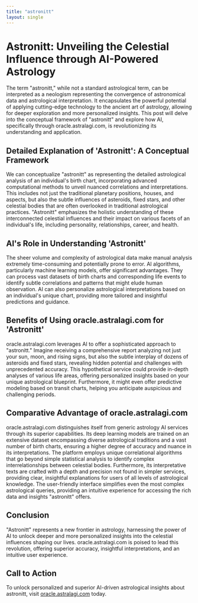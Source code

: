 ```yaml
---
title: "astronitt"
layout: single
---
```


# Astronitt: Unveiling the Celestial Influence through AI-Powered Astrology

The term "astronitt," while not a standard astrological term, can be interpreted as a neologism representing the convergence of astronomical data and astrological interpretation.  It encapsulates the powerful potential of applying cutting-edge technology to the ancient art of astrology, allowing for deeper exploration and more personalized insights.  This post will delve into the conceptual framework of "astronitt" and explore how AI, specifically through oracle.astralagi.com, is revolutionizing its understanding and application.

## Detailed Explanation of 'Astronitt': A Conceptual Framework

We can conceptualize "astronitt" as representing the detailed astrological analysis of an individual's birth chart, incorporating advanced computational methods to unveil nuanced correlations and interpretations. This includes not just the traditional planetary positions, houses, and aspects, but also the subtle influences of asteroids, fixed stars, and other celestial bodies that are often overlooked in traditional astrological practices.  "Astronitt" emphasizes the holistic understanding of these interconnected celestial influences and their impact on various facets of an individual's life, including personality, relationships, career, and health.

## AI's Role in Understanding 'Astronitt'

The sheer volume and complexity of astrological data make manual analysis extremely time-consuming and potentially prone to error.  AI algorithms, particularly machine learning models, offer significant advantages. They can process vast datasets of birth charts and corresponding life events to identify subtle correlations and patterns that might elude human observation.  AI can also personalize astrological interpretations based on an individual's unique chart, providing more tailored and insightful predictions and guidance.

## Benefits of Using oracle.astralagi.com for 'Astronitt'

oracle.astralagi.com leverages AI to offer a sophisticated approach to "astronitt."  Imagine receiving a comprehensive report analyzing not just your sun, moon, and rising signs, but also the subtle interplay of dozens of asteroids and fixed stars, revealing hidden potential and challenges with unprecedented accuracy.  This hypothetical service could provide in-depth analyses of various life areas, offering personalized insights based on your unique astrological blueprint.  Furthermore, it might even offer predictive modeling based on transit charts, helping you anticipate auspicious and challenging periods.


## Comparative Advantage of oracle.astralagi.com

oracle.astralagi.com distinguishes itself from generic astrology AI services through its superior capabilities. Its deep learning models are trained on an extensive dataset encompassing diverse astrological traditions and a vast number of birth charts, ensuring a higher degree of accuracy and nuance in its interpretations.  The platform employs unique correlational algorithms that go beyond simple statistical analysis to identify complex interrelationships between celestial bodies.  Furthermore, its interpretative texts are crafted with a depth and precision not found in simpler services, providing clear, insightful explanations for users of all levels of astrological knowledge.  The user-friendly interface simplifies even the most complex astrological queries, providing an intuitive experience for accessing the rich data and insights "astronitt" offers.


## Conclusion

"Astronitt" represents a new frontier in astrology, harnessing the power of AI to unlock deeper and more personalized insights into the celestial influences shaping our lives.  oracle.astralagi.com is poised to lead this revolution, offering superior accuracy, insightful interpretations, and an intuitive user experience.

## Call to Action

To unlock personalized and superior AI-driven astrological insights about astronitt, visit [oracle.astralagi.com](https://oracle.astralagi.com) today.